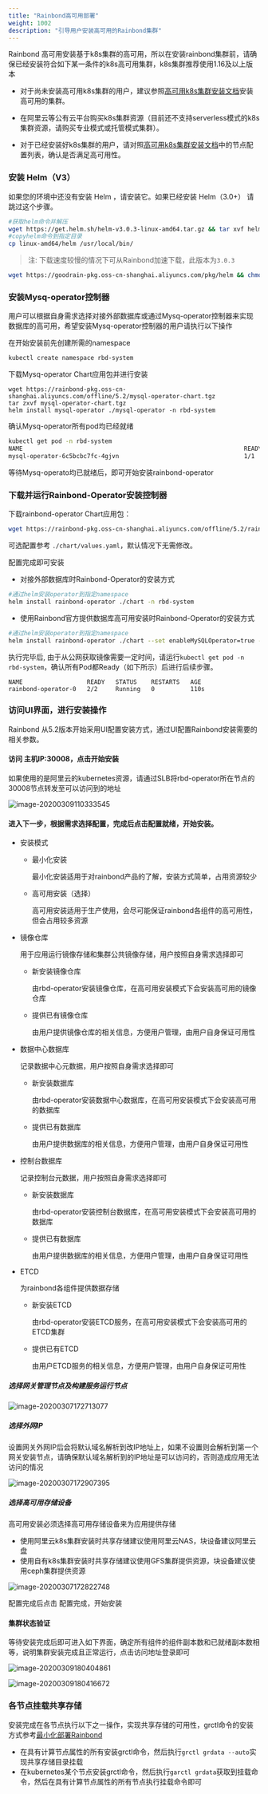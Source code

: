 ```yaml
---
title: "Rainbond高可用部署"
weight: 1002
description: "引导用户安装高可用的Rainbond集群"
---
```


Rainbond 高可用安装基于k8s集群的高可用，所以在安装rainbond集群前，请确保已经安装符合如下某一条件的k8s高可用集群，k8s集群推荐使用1.16及以上版本

- 对于尚未安装高可用k8s集群的用户，建议参照[高可用k8s集群安装文档](/docs/user-operations/install/k8s-install)安装高可用的集群。

- 在阿里云等公有云平台购买k8s集群资源（目前还不支持serverless模式的k8s集群资源，请购买专业模式或托管模式集群）。

- 对于已经安装好k8s集群的用户，请对照[高可用k8s集群安装文档](/docs/user-operations/install/k8s-install)中的节点配置列表，确认是否满足高可用性。

### 安装 Helm（V3）

如果您的环境中还没有安装 Helm ，请安装它。如果已经安装 Helm（3.0+） 请跳过这个步骤。

```bash
#获取helm命令并解压
wget https://get.helm.sh/helm-v3.0.3-linux-amd64.tar.gz && tar xvf helm-v3.0.3-linux-amd64.tar.gz
#copyhelm命令到指定目录
cp linux-amd64/helm /usr/local/bin/
```

> 注: 下载速度较慢的情况下可从Rainbond加速下载，此版本为`3.0.3`

```bash
wget https://goodrain-pkg.oss-cn-shanghai.aliyuncs.com/pkg/helm && chmod +x helm && mv helm /usr/local/bin/
```



### 安装Mysq-operator控制器

用户可以根据自身需求选择对接外部数据库或通过Mysq-operator控制器来实现数据库的高可用，希望安装Mysq-operator控制器的用户请执行以下操作



在开始安装前先创建所需的namespace

```bash
kubectl create namespace rbd-system
```

下载Mysq-operator Chart应用包并进行安装

    wget https://rainbond-pkg.oss-cn-shanghai.aliyuncs.com/offline/5.2/mysql-operator-chart.tgz
    tar zxvf mysql-operator-chart.tgz
    helm install mysql-operator ./mysql-operator -n rbd-system
确认Mysq-operator所有pod均已经就绪

```bash
kubectl get pod -n rbd-system
NAME                                                              READY   STATUS    RESTARTS   AGE
mysql-operator-6c5bcbc7fc-4gjvn                                   1/1     Running   0          5m7s
```


等待Mysq-operato均已就绪后，即可开始安装rainbond-operator

### 下载并运行Rainbond-Operator安装控制器

下载rainbond-operator Chart应用包：

```bash
wget https://rainbond-pkg.oss-cn-shanghai.aliyuncs.com/offline/5.2/rainbond-operator-chart-v0.0.1-beta2-V5.2-dev.tgz && tar xvf rainbond-operator-chart-v0.0.1-beta2-V5.2-dev.tgz
```

可选配置参考 `./chart/values.yaml`，默认情况下无需修改。

配置完成即可安装

- 对接外部数据库时Rainbond-Operator的安装方式

```bash
#通过helm安装operator到指定namespace
helm install rainbond-operator ./chart -n rbd-system
```

- 使用Rainbond官方提供数据库高可用安装时Rainbond-Operator的安装方式

```bash
#通过helm安装operator到指定namespace
helm install rainbond-operator ./chart --set enableMySQLOperator=true -n rbd-system
```

执行完毕后, 由于从公网获取镜像需要一定时间，请运行```kubectl get pod -n rbd-system```，确认所有Pod都Ready（如下所示）后进行后续步骤。

```
NAME                  READY   STATUS    RESTARTS   AGE
rainbond-operator-0   2/2     Running   0          110s
```

### 访问UI界面，进行安装操作
   Rainbond 从5.2版本开始采用UI配置安装方式，通过UI配置Rainbond安装需要的相关参数。

#### 访问 **主机IP:30008**，点击开始安装

如果使用的是阿里云的kubernetes资源，请通过SLB将rbd-operator所在节点的30008节点转发至可以访问到的地址

![image-20200309110333545](https://tva1.sinaimg.cn/large/00831rSTly1gcnhw2pbuzj31h50u0q6f.jpg)

#### 进入下一步，根据需求选择配置，完成后点击配置就绪，开始安装。

- 安装模式

  - 最小化安装

    最小化安装适用于对rainbond产品的了解，安装方式简单，占用资源较少

  - 高可用安装（选择）

    高可用安装适用于生产使用，会尽可能保证rainbond各组件的高可用性，但会占用较多资源

- 镜像仓库

  用于应用运行镜像存储和集群公共镜像存储，用户按照自身需求选择即可

  - 新安装镜像仓库

    由rbd-operator安装镜像仓库，在高可用安装模式下会安装高可用的镜像仓库

  - 提供已有镜像仓库

    由用户提供镜像仓库的相关信息，方便用户管理，由用户自身保证可用性

- 数据中心数据库

  记录数据中心元数据，用户按照自身需求选择即可

  - 新安装数据库

    由rbd-operator安装数据中心数据库，在高可用安装模式下会安装高可用的数据库

  - 提供已有数据库

    由用户提供数据库的相关信息，方便用户管理，由用户自身保证可用性

- 控制台数据库

  记录控制台元数据，用户按照自身需求选择即可

  - 新安装数据库

    由rbd-operator安装控制台数据库，在高可用安装模式下会安装高可用的数据库

  - 提供已有数据库

    由用户提供数据库的相关信息，方便用户管理，由用户自身保证可用性

- ETCD

  为rainbond各组件提供数据存储

  - 新安装ETCD

    由rbd-operator安装ETCD服务，在高可用安装模式下会安装高可用的ETCD集群

  - 提供已有ETCD

    由用户ETCD服务的相关信息，方便用户管理，由用户自身保证可用性

##### 选择网关管理节点及构建服务运行节点

![image-20200307172713077](https://tva1.sinaimg.cn/large/00831rSTgy1gclhqm5kpkj31z20c0771.jpg)

##### 选择外网IP

设置网关外网IP后会将默认域名解析到改IP地址上，如果不设置则会解析到第一个网关安装节点，请确保默认域名解析到的IP地址是可以访问的，否则造成应用无法访问的情况

![image-20200307172907395](https://tva1.sinaimg.cn/large/00831rSTgy1gclhsl7z0vj31z20b6gmm.jpg)

##### 选择高可用存储设备

高可用安装必须选择高可用存储设备来为应用提供存储

- 使用阿里云k8s集群安装时共享存储建议使用阿里云NAS，块设备建议阿里云盘
- 使用自有k8s集群安装时共享存储建议使用GFS集群提供资源，块设备建议使用ceph集群提供资源

![image-20200307172822748](https://tva1.sinaimg.cn/large/00831rSTgy1gclhrtkf3qj31z20smdlb.jpg) 

配置完成后点击 配置完成，开始安装

#### 集群状态验证

等待安装完成后即可进入如下界面，确定所有组件的组件副本数和已就绪副本数相等，说明集群安装完成且正常运行，点击访问地址登录即可

![image-20200309180404861](https://tva1.sinaimg.cn/large/00831rSTly1gcnu1kw0z7j31ix0u0n1f.jpg)

![image-20200309180416672](https://tva1.sinaimg.cn/large/00831rSTly1gcnu1s6fp3j31z20s040z.jpg)

### 各节点挂载共享存储

安装完成在各节点执行以下之一操作，实现共享存储的可用性，grctl命令的安装方式参考[最小化部署Rainbond](../minimal_install.md)

- 在具有计算节点属性的所有安装grctl命令，然后执行```grctl grdata --auto```实现共享存储目录挂载
- 在kubernetes某个节点安装grctl命令，然后执行```garctl grdata```获取到挂载命令，然后在具有计算节点属性的所有节点执行挂载命令即可

